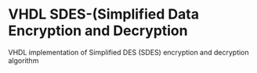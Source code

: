# VHDL SDES-(Simplified Data Encryption and Decryption
 VHDL implementation of Simplified DES (SDES) encryption and decryption algorithm
